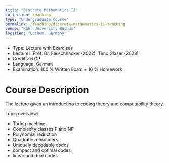 ```yaml
---
title: "Discrete Mathematics II"
collection: teaching
type: "Undergraduate course"
permalink: /teaching/discrete-mathematics-ii-teaching
venue: "Ruhr University Bochum"
location: "Bochum, Germany"
---
```


* Type: Lecture with Exercises
* Lecturer: Prof. Dr. Fleischhacker (2022), Timo Glaser (2023)
* Credits: 6 CP
* Language: German
* Examination: 100 % Written Exam + 10 % Homework

Course Description
======

The lecture gives an introductino to coding theory and computability theory.

Topic overview:
* Turing machine
* Complexity classes P and NP
* Polynomial reduction
* Quadratic remainders
* Uniquely decodable codes
* compact and optimal codes
* linear and dual codes
